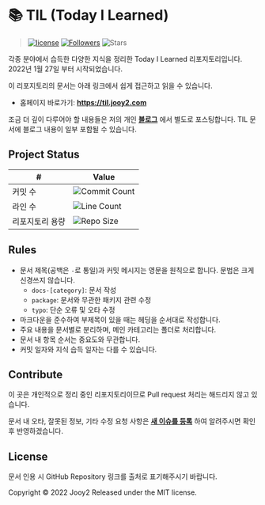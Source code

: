 # 📚 TIL (Today I Learned)

> [![license](https://img.shields.io/badge/license-MIT-blue.svg)](https://github.com/jooy2/TIL/blob/master/LICENSE) [![Followers](https://img.shields.io/github/followers/jooy2?style=social)](https://github.com/jooy2) ![Stars](https://img.shields.io/github/stars/jooy2/TIL?style=social)

각종 분야에서 습득한 다양한 지식을 정리한 Today I Learned 리포지토리입니다. 2022년 1월 27일 부터 시작되었습니다.

이 리포지토리의 문서는 아래 링크에서 쉽게 접근하고 읽을 수 있습니다.

- 홈페이지 바로가기: **https://til.jooy2.com**

조금 더 깊이 다루어야 할 내용들은 저의 개인 **[블로그](https://jootc.com)** 에서 별도로 포스팅합니다. TIL 문서에 블로그 내용이 일부 포함될 수 있습니다.

## Project Status

| # | Value |
| --- | --- |
| 커밋 수 | ![Commit Count](https://img.shields.io/github/commit-activity/y/jooy2/TIL?label=) |
| 라인 수 | ![Line Count](https://img.shields.io/tokei/lines/github/jooy2/TIL?label=) |
| 리포지토리 용량 | ![Repo Size](https://img.shields.io/github/repo-size/jooy2/TIL?label=) |

## Rules

- 문서 제목(공백은 `-`로 통일)과 커밋 메시지는 영문을 원칙으로 합니다. 문법은 크게 신경쓰지 않습니다.
  - `docs-[category]`: 문서 작성
  - `package`: 문서와 무관한 패키지 관련 수정
  - `typo`: 단순 오류 및 오타 수정
- 마크다운을 준수하여 부제목이 있을 때는 헤딩을 순서대로 작성합니다.
- 주요 내용을 문서별로 분리하며, 메인 카테고리는 폴더로 처리합니다.
- 문서 내 항목 순서는 중요도와 무관합니다.
- 커밋 일자와 지식 습득 일자는 다를 수 있습니다.

## Contribute

이 곳은 개인적으로 정리 중인 리포지토리이므로 Pull request 처리는 해드리지 않고 있습니다.

문서 내 오타, 잘못된 정보, 기타 수정 요청 사항은 **[새 이슈를 등록](https://github.com/jooy2/TIL/issues)** 하여 알려주시면 확인 후 반영하겠습니다.

## License

문서 인용 시 GitHub Repository 링크를 출처로 표기해주시기 바랍니다.

Copyright © 2022 Jooy2 Released under the MIT license.
